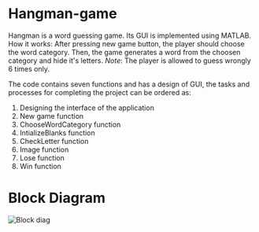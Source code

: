 # Hangman-game
Hangman is a word guessing game. Its GUI is implemented using MATLAB.
How it works: After pressing new game button, the player should choose the word category.
Then, the game generates a word from the choosen category and hide it's letters.
*Note*: The player is allowed to guess wrongly 6 times only.

The code contains seven functions
and has a design of GUI, the tasks and processes for completing the project can be ordered as:
1. Designing the interface of the application
2. New game function
3. ChooseWordCategory function
4. IntializeBlanks function
5. CheckLetter function
6. Image function
7. Lose function
8. Win function

# Block Diagram
![Block diag](https://github.com/AlaaTaha32/Hangman-game/assets/154026967/7fb56d2a-e9a5-4f7b-b1d9-b3b222c06b63)

